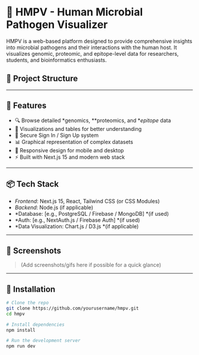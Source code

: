 # 🧬 HMPV - Human Microbial Pathogen Visualizer

HMPV is a web-based platform designed to provide comprehensive insights into microbial pathogens and their interactions with the human host. It visualizes genomic, proteomic, and epitope-level data for researchers, students, and bioinformatics enthusiasts.

## 📁 Project Structure

---

## 🚀 Features

- 🔍 Browse detailed *genomics, **proteomics, and **epitope* data
- 🧠 Visualizations and tables for better understanding
- 🔐 Secure Sign In / Sign Up system
- 📊 Graphical representation of complex datasets
- 📱 Responsive design for mobile and desktop
- ⚡ Built with Next.js 15 and modern web stack

---

## 📦 Tech Stack

- *Frontend*: Next.js 15, React, Tailwind CSS (or CSS Modules)
- *Backend*: Node.js (if applicable)
- *Database: [e.g., PostgreSQL / Firebase / MongoDB] *(if used)
- *Auth: [e.g., NextAuth.js / Firebase Auth] *(if used)
- *Data Visualization: Chart.js / D3.js *(if applicable)

---

## 📸 Screenshots

> (Add screenshots/gifs here if possible for a quick glance)

---

## 🔧 Installation

```bash
# Clone the repo
git clone https://github.com/yourusername/hmpv.git
cd hmpv

# Install dependencies
npm install

# Run the development server
npm run dev
